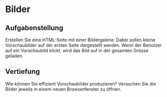 # Bilder

## Aufgabenstellung

Erstellen Sie eine HTML-Seite mit einer Bildergalerie. Dabei sollen kleine Vorschaubilder auf der ersten Seite dargestellt werden. Wenn der Benutzer auf ein Vorschaubild klickt, wird das Bild auf in der gesamten Grösse geladen.

## Vertiefung

Wie können Sie effizient Vorschaubilder produzieren? Versuchen Sie die Bilder jeweils in einem neuen Browserfenster zu öffnen.
